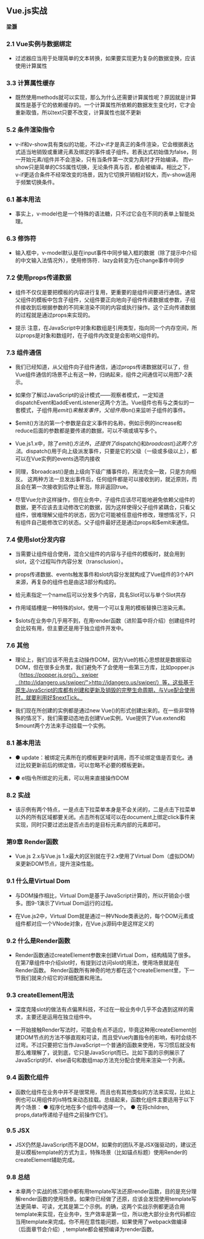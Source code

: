 ## Vue.js实战

 **梁灏**


### 2.1 Vue实例与数据绑定

* 过滤器应当用于处理简单的文本转换，如果要实现更为复杂的数据变换，应该使用计算属性


### 3.3 计算属性缓存

* 既然使用methods就可以实现，那么为什么还需要计算属性呢？原因就是计算属性是基于它的依赖缓存的。一个计算属性所依赖的数据发生变化时，它才会重新取值，所以text只要不改变，计算属性也就不更新


### 5.2 条件渲染指令

* v-if和v-show具有类似的功能，不过v-if才是真正的条件渲染，它会根据表达式适当地销毁或重建元素及绑定的事件或子组件。若表达式初始值为false，则一开始元素/组件并不会渲染，只有当条件第一次变为真时才开始编译。
而v-show只是简单的CSS属性切换，无论条件真与否，都会被编译。相比之下，v-if更适合条件不经常改变的场景，因为它切换开销相对较大，而v-show适用于频繁切换条件。


### 6.1 基本用法

* 事实上，v-model也是一个特殊的语法糖，只不过它会在不同的表单上智能处理。


### 6.3 修饰符

* 输入框中，v-model默认是在input事件中同步输入框的数据（除了提示中介绍的中文输入法情况外），使用修饰符．lazy会转变为在change事件中同步


### 7.2 使用props传递数据

* 组件不仅仅是要把模板的内容进行复用，更重要的是组件间要进行通信。通常父组件的模板中包含子组件，父组件要正向地向子组件传递数据或参数，子组件接收到后根据参数的不同来渲染不同的内容或执行操作。这个正向传递数据的过程就是通过props来实现的。

* 提示 注意，在JavaScript中对象和数组是引用类型，指向同一个内存空间，所以props是对象和数组时，在子组件内改变是会影响父组件的。


### 7.3 组件通信

* 我们已经知道，从父组件向子组件通信，通过props传递数据就可以了，但Vue组件通信的场景不止有这一种，归纳起来，组件之间通信可以用图7-2表示。

* 如果你了解过JavaScript的设计模式——观察者模式，一定知道dispatchEvent和addEventListener这两个方法。Vue组件也有与之类似的一套模式，子组件用$emit()来触发事件，父组件用$on()来监听子组件的事件。

* $emit()方法的第一个参数是自定义事件的名称，例如示例的increase和reduce后面的参数都是要传递的数据，可以不填或填写多个。

* Vue.js1.x中，除了$emit()方法外，还提供了$dispatch()和$broadcast()这两个方法。$dispatch()用于向上级派发事件，只要是它的父级（一级或多级以上），都可以在Vue实例的events选项内接收

* 同理，$broadcast()是由上级向下级广播事件的，用法完全一致，只是方向相反。
这两种方法一旦发出事件后，任何组件都是可以接收到的，就近原则，而且会在第一次接收到后停止冒泡，除非返回true。

* 尽管Vue允许这样操作，但在业务中，子组件应该尽可能地避免依赖父组件的数据，更不应该去主动修改它的数据，因为这样使得父子组件紧耦合，只看父组件，很难理解父组件的状态，因为它可能被任意组件修改，理想情况下，只有组件自己能修改它的状态。父子组件最好还是通过props和$emit来通信。


### 7.4 使用slot分发内容

* 当需要让组件组合使用，混合父组件的内容与子组件的模板时，就会用到slot，这个过程叫作内容分发（transclusion）。

* props传递数据、events触发事件和slot内容分发就构成了Vue组件的3个API来源，再复杂的组件也是由这3部分构成的。

* 给<slot>元素指定一个name后可以分发多个内容，具名Slot可以与单个Slot共存

* 作用域插槽是一种特殊的slot，使用一个可以复用的模板替换已渲染元素。

* $slots在业务中几乎用不到，在用render函数（进阶篇中将介绍）创建组件时会比较有用，但主要还是用于独立组件开发中。


### 7.6 其他

* 理论上，我们应该不用去主动操作DOM，因为Vue的核心思想就是数据驱动DOM，但在很多业务里，我们避免不了会使用一些第三方库，比如popper.js（https://popper.js.org/）、swiper（http://idangero.us/swiper/">http://idangero.us/swiper/）等，这些基于原生JavaScript的库都有创建和更新及销毁的完整生命周期，与Vue配合使用时，就要利用好$nextTick。

* 我们现在所创建的实例都是通过new Vue()的形式创建出来的。在一些非常特殊的情况下，我们需要动态地去创建Vue实例，Vue提供了Vue.extend和$mount两个方法来手动挂载一个实例。


### 8.1 基本用法

* ● update：被绑定元素所在的模板更新时调用，而不论绑定值是否变化。通过比较更新前后的绑定值，可以忽略不必要的模板更新。

* ● el指令所绑定的元素，可以用来直接操作DOM


### 8.2 实战

* 该示例有两个特点，一是点击下拉菜单本身是不会关闭的，二是点击下拉菜单以外的所有区域都要关闭。点击所有区域可以在document上绑定click事件来实现，同时只要过滤出是否点击的是目标元素内部的元素即可。


### 第9章 Render函数

* Vue.js 2.x与Vue.js 1.x最大的区别就在于2.x使用了Virtual Dom（虚拟DOM）来更新DOM节点，提升渲染性能。


### 9.1 什么是Virtual Dom

* 与DOM操作相比，Virtual Dom是基于JavaScript计算的，所以开销会小很多。图9-1演示了Virtual Dom运行的过程。

* 在Vue.js2中，Virtual Dom就是通过一种VNode类表达的，每个DOM元素或组件都对应一个VNode对象，在Vue.js源码中是这样定义的


### 9.2 什么是Render函数

* Render函数通过createElement参数来创建Virtual Dom，结构精简了很多。在第7章组件中介绍slot时，有提到过访问slot的用法，使用场景就是在Render函数。
Render函数所有神奇的地方都在这个createElement里，下一节我们就来介绍它的详细配置和用法。


### 9.3 createElement用法

* 深度克隆slot的做法有点偏黑科技，不过在一般业务中几乎不会遇到这样的需求，主要还是运用在独立组件中。

* 一开始接触Render写法时，可能会有点不适应，毕竟这种用createElement创建DOM节点的方法不够直观和可读，而且受Vue内置指令的影响，有时会绕不过弯。不过只要把它当作JavaScript一个普通的函数来使用，写习惯后就没有那么难理解了，说到底，它只是JavaScript而已。比如下面的示例展示了JavaScript的if、else语句和数组map方法充分配合使用来渲染一个列表。


### 9.4 函数化组件

* 函数化组件在业务中并不是很常用，而且也有其他类似的方法来实现，比如上例也可以用组件的is特性来动态挂载。总结起来，函数化组件主要适用于以下两个场景：
● 程序化地在多个组件中选择一个。
● 在将children, props,data传递给子组件之前操作它们。


### 9.5 JSX

* JSX仍然是JavaScript而不是DOM，如果你的团队不是JSX强驱动的，建议还是以模板template的方式为主，特殊场景（比如锚点标题）使用Render的createElement辅助完成。



### 9.8 总结

* 本章两个实战的练习题中都有用template写法还原render函数，目的是充分理解render函数的使用场景。如果你已经做了还原，应该会发现使用template写法更简单、可读，尤其是第二个示例。的确，这两个实战示例都更适合用template来实现，在业务中，生产效率是第一位，所以绝大部分业务代码都应当用template来完成。你不用在意性能问题，如果使用了webpack做编译（后面章节会介绍）, template都会被预编译为render函数。

